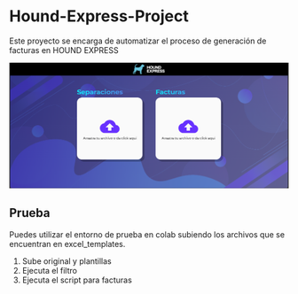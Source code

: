 # Hound-Express-Project

Este proyecto se encarga de automatizar el proceso de generación de facturas en HOUND EXPRESS

![Descripción de la imagen](./excel_templates/SS.png)

## Prueba

Puedes utilizar el entorno de prueba en colab subiendo los archivos que se encuentran en excel_templates. 

1. Sube original y plantillas
2. Ejecuta el filtro
3. Ejecuta el script para facturas

